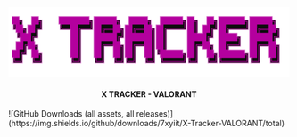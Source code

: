 <p align="center">
    <a href="https://github.com/7xyiit/X-Tracker-VALORANT/">
        <img src="assets/header.png" alt="Logo" width="533" height="125">
    </a>
<h4 align="center"> X TRACKER - VALORANT</h4>
![GitHub Downloads (all assets, all releases)](https://img.shields.io/github/downloads/7xyiit/X-Tracker-VALORANT/total)

